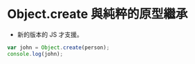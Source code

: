 # Object.create 與純粹的原型繼承

* 新的版本的 JS 才支援。

```js
var john = Object.create(person);
console.log(john);
```
